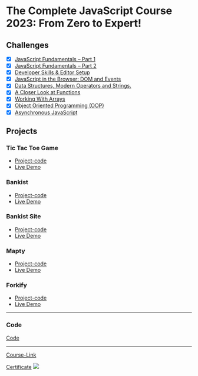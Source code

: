 # The Complete JavaScript Course 2023: From Zero to Expert!

## Challenges

- [x] [JavaScript Fundamentals – Part 1](./Challenges/JavaScript%20Fundamentals%20%E2%80%93%20Part%201/)
- [x] [JavaScript Fundamentals – Part 2](./Challenges/JavaScript%20Fundamentals%20%E2%80%93%20Part%202/)
- [x] [Developer Skills & Editor Setup ](./Challenges/Developer%20Skills%20&%20Editor%20Setup/)
- [x] [JavaScript in the Browser: DOM and Events](./Challenges/JavaScript%20in%20the%20Browser%20DOM%20and%20Events)
- [x] [Data Structures, Modern Operators and Strings.](./Challenges/Data%20Structures,%20Modern%20Operators%20and%20Strings/)
- [x] [A Closer Look at Functions](./Challenges/A%20Closer%20Look%20at%20Functions)
- [x] [Working With Arrays](./Challenges/Working%20With%20Arrays)
- [x] [Object Oriented Programming (OOP)](./Challenges/Object%20Oriented%20Programming%20(OOP))
- [x] [Asynchronous JavaScript](./Challenges/Asynchronous%20JavaScript)

## Projects

### Tic Tac Toe Game

- [Project-code](./Projects/tic-tac-toe/)
- [Live Demo](https://tic-tac-toe-geme.netlify.app/)

### Bankist

- [Project-code](./Projects/Bankist)
- [Live Demo](https://bankist-app-yo.netlify.app/)

### Bankist Site

- [Project-code](./Projects/Bankist-Site)
- [Live Demo](https://bankist-site-ten.vercel.app/)

### Mapty

- [Project-code](./Projects/Mapty)
- [Live Demo](https://mapty-two.vercel.app/)

### Forkify

- [Project-code](./Projects/Forkify)
- [Live Demo](https://forkify-youssef1.netlify.app/)

---

### Code

[Code](Code)

---

[Course-Link](https://www.udemy.com/course/the-complete-javascript-course/)<br>

[Certificate](https://www.udemy.com/certificate/UC-87ad6265-71dd-41fd-844b-54cfdab30eae/)
<img src='https://udemy-certificate.s3.amazonaws.com/image/UC-87ad6265-71dd-41fd-844b-54cfdab30eae.jpg?v=1676073110000' />
